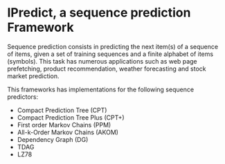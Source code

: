 # IPredict, a sequence prediction Framework

Sequence prediction consists in predicting the next item(s) of a sequence of items, given a set of training sequences and a finite alphabet of items (symbols). This task has numerous applications such as web page prefetching, product recommendation, weather forecasting and stock market prediction.

This frameworks has implementations for the following sequence predictors:
* Compact Prediction Tree (CPT)
* Compact Prediction Tree Plus (CPT+)
* First order Markov Chains (PPM)
* All-k-Order Markov Chains (AKOM)
* Dependency Graph (DG)
* TDAG
* LZ78
